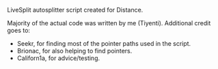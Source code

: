 LiveSplit autosplitter script created for Distance.

Majority of the actual code was written by me (Tiyenti). Additional credit goes to:

* Seekr, for finding most of the pointer paths used in the script.
* Brionac, for also helping to find pointers.
* Californ1a, for advice/testing.